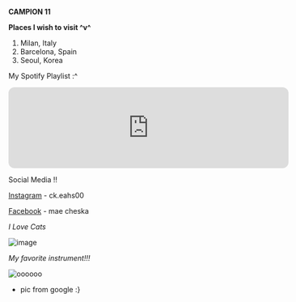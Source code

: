**CAMPION 11**

**Places I wish to visit ^v^**

1. Milan, Italy
2. Barcelona, Spain
3. Seoul, Korea

My Spotify Playlist :^

<iframe style="border-radius:12px" src="https://open.spotify.com/embed/playlist/3bzEA2WzAmLYS1M9jb53UN?utm_source=generator&theme=0" width="110%" height="160" frameBorder="0" allowfullscreen="" allow="autoplay; clipboard-write; encrypted-media; fullscreen; picture-in-picture" loading="lazy"></iframe> 


Social Media !!

[Instagram](https://www.instagram.com/ck.eahs00/) - ck.eahs00

[Facebook](https://www.facebook.com/cheskahicheska) - mae cheska

*I Love Cats*

![image](https://github.com/user-attachments/assets/fb8781e2-220f-47ff-bc85-619581a13a7c)

*My favorite instrument!!!*

![oooooo](https://mandolinluthier.com/images/philippine_banduria2.webp) 

- pic from google :}


 


